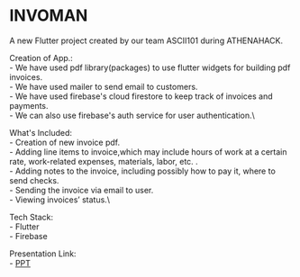 # INVOMAN

A new Flutter project created by our team ASCII101 during ATHENAHACK.

Creation of App.:\
    - We have used pdf library(packages) to use flutter widgets for building pdf invoices.\
    - We have used mailer to send email to customers.\
    - We have used firebase's cloud firestore to keep track of invoices and payments.\
    - We can also use firebase's auth service for user authentication.\


What's Included:\
    - Creation of new invoice pdf.\
    - Adding line items to invoice,which may include hours of work at a certain rate, work-related   expenses, materials, labor, etc. .\
    - Adding notes to the invoice, including possibly how to pay it, where to send checks.\
    - Sending the invoice via email to user.\
    - Viewing invoices’ status.\


Tech Stack:\
    - Flutter\
    - Firebase



Presentation Link:\
    - [PPT](https://docs.google.com/presentation/d/19_yBAu8rmiWYGM4KKtSX-XbPjtffo2BDWNlMQaviepg/edit#slide=id.g35f391192_00)

